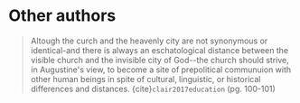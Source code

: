 # Other authors

> Altough the curch and the heavenly city are not synonymous or identical-and there is always an eschatological distance between the visible church and the invisible city of God--the church should strive, in Augustine's view, to become a site of prepolitical communuion with other human beings in spite of cultural, linguistic, or historical differences and distances. {cite}`clair2017education` (pg. 100-101)